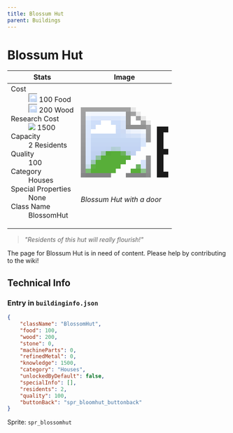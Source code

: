 ```yaml
---
title: Blossum Hut
parent: Buildings
---
```

# Blossum Hut

[//]: # (Pre-generated content)
<table><thead><tr><th>Stats</th><th>Image</th></tr></thead><tbody><tr><td><dl><dt>Cost</dt><dd><div class="resource-icon"><img style="object-position: -1009px -533px;" src="https://tfe2-wiki.github.io/assets/sprites.png"></div> 100 Food<br><div class="resource-icon"><img style="object-position: -637px -751px;" src="https://tfe2-wiki.github.io/assets/sprites.png"></div> 200 Wood</dd><dt>Research Cost</dt><dd><img style="object-position: -268px -522px;" src="https://tfe2-wiki.github.io/assets/sprites.png"> 1500</dd><dt>Capacity</dt><dd>2 Residents</dd><dt>Quality</dt><dd>100</dd><dt>Category</dt><dd>Houses</dd><dt>Special Properties</dt><dd>None</dd><dt>Class Name</dt><dd>BlossomHut</dd></dl></td><td><style>.building-image {width: 200px;height: 200px;overflow: hidden;position: relative;}.building-image img {image-rendering: pixelated;object-fit: none;transform: scale(10);transform-origin: left top;position: absolute;left: 0;top: 0;}.resource-image {width: 200px;height: 200px;overflow: hidden;position: relative;}.resource-image img {image-rendering: pixelated;object-fit: none;transform: scale(20);transform-origin: left top;position: absolute;left: 0;top: 0;}.building-icon {width: 20px;height: 20px;overflow: hidden;position: relative;display: inline-block;}.building-icon img {image-rendering: pixelated;object-fit: none;transform: scale(1);transform-origin: left top;position: absolute;left: 0;top: 0;}.resource-icon {width: 20px;height: 20px;overflow: hidden;position: relative;display: inline-block;}.resource-icon img {image-rendering: pixelated;object-fit: none;transform: scale(2);transform-origin: left top;position: absolute;left: 0;top: 0;}</style><div class="building-image"><img style="object-position: -744px -852px;" src="https://tfe2-wiki.github.io/assets/sprites.png" alt="Blossum Hut Back"><img style="object-position: -705px -761px;" src="https://tfe2-wiki.github.io/assets/sprites.png" alt="Blossum Hut"></div><i>Blossum Hut with a door</i></td></tr></tbody></table><blockquote><i>"Residents of this hut will really flourish!"</i></blockquote>

The page for Blossum Hut is in need of content. Please help by contributing to the wiki!

## Technical Info
### Entry in `buildinginfo.json`

```json
{
    "className": "BlossomHut",
    "food": 100,
    "wood": 200,
    "stone": 0,
    "machineParts": 0,
    "refinedMetal": 0,
    "knowledge": 1500,
    "category": "Houses",
    "unlockedByDefault": false,
    "specialInfo": [],
    "residents": 2,
    "quality": 100,
    "buttonBack": "spr_bloomhut_buttonback"
}
```

Sprite: `spr_blossomhut`

